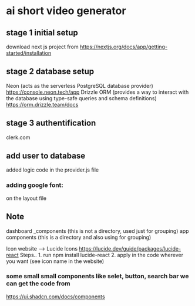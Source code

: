# ai short video generator

## stage 1 initial setup
download next js project from https://nextjs.org/docs/app/getting-started/installation

## stage 2 database setup
Neon (acts as the serverless PostgreSQL database provider) https://console.neon.tech/app
Drizzle ORM (provides a way to interact with the database using type-safe queries and schema definitions) https://orm.drizzle.team/docs

## stage 3 authentification
clerk.com

## add user to database
added logic code in the provider.js file

### adding google font:
on the layout file

## Note
dashboard
   _components  (this is not a directory, used just for grouping)
app
   components   (this is a directory and also using for grouping)

Icon website --> Lucide Icons https://lucide.dev/guide/packages/lucide-react 
      Steps..
         1. run  npm install lucide-react
         2. apply <icon-name/> in the code wherever you want (see icon name in the website)

### some small small components like selet, button, search bar we can get the code from
https://ui.shadcn.com/docs/components